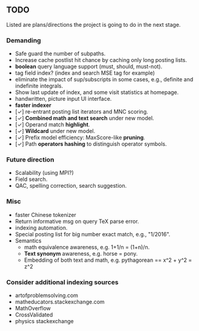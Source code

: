 ## TODO
Listed are plans/directions the project is going to do
in the next stage.

### Demanding
* Safe guard the number of subpaths.
* Increase cache postlist hit chance by caching only long posting lists.
* **boolean** query language support (must, should, must-not).
* tag field index? (index and search MSE tag for example)
* eliminate the impact of sup/subscripts in some cases, e.g., definite and indefinite integrals.
* Show last update of index, and some visit statistics at homepage.
* handwritten, picture input UI interface.
* **faster indexer**
* [✓] re-entrant posting list iterators and MNC scoring.
* [✓] **Combined math and text search** under new model.
* [✓] Operand match **highlight**.
* [✓] **Wildcard** under new model.
* [✓] Prefix model efficiency: MaxScore-like **pruning**.
* [✓] Path **operators hashing** to distinguish operator symbols.

### Future direction
* Scalability (using MPI?)
* Field search.
* QAC, spelling correction, search suggestion.

### Misc
* faster Chinese tokenizer
* Return informative msg on query TeX parse error.
* indexing automation.
* Special posting list for big number exact match, e.g., "1/2016".
* Semantics
  * math equivalence awareness, e.g. 1+1/n = (1+n)/n.
  * **Text synonym** awareness, e.g. horse = pony.
  * Embedding of both text and math, e.g. pythagorean == x^2 + y^2 = z^2

### Consider additional indexing sources
* artofproblemsolving.com
* matheducators.stackexchange.com
* MathOverflow
* CrossValidated
* physics stackexchange
